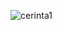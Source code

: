 ![cerinta1](https://user-images.githubusercontent.com/64086283/113576400-2e9f9280-9628-11eb-8fdd-515d8f51f70d.png)
